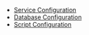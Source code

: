 
* [Service Configuration](Service_Configuration.md)
* [Database Configuration](Database_Configuration.md)
* [Script Configuration](Script_Configuration.md)
